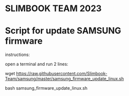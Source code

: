 # SLIMBOOK TEAM 2023
# Script for update SAMSUNG firmware
instructions:

open a terminal and run 2 lines:

wget https://raw.githubusercontent.com/Slimbook-Team/samsung/master/samsung_firmware_update_linux.sh

bash samsung_firmware_update_linux.sh
